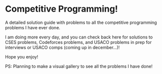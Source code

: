 # Competitive Programming!

A detailed solution guide with problems to all the competitive programming problems I have ever done. 

I am doing more every day, and you can check back here for solutions to CSES problems, Codeforces problems, and USACO problems in prep for interviews or USACO comps (coming up in december...)!

Hope you enjoy!

PS: Planning to make a visual gallery to see all the problems I have done!
